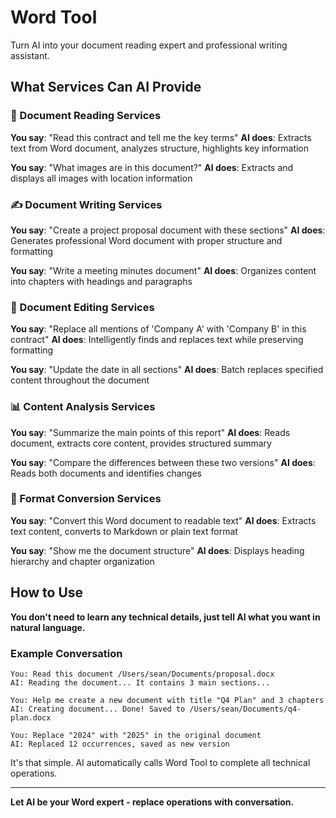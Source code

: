 # Word Tool

Turn AI into your document reading expert and professional writing assistant.

## What Services Can AI Provide

### 📖 Document Reading Services
**You say**: "Read this contract and tell me the key terms"
**AI does**: Extracts text from Word document, analyzes structure, highlights key information

**You say**: "What images are in this document?"
**AI does**: Extracts and displays all images with location information

### ✍️ Document Writing Services
**You say**: "Create a project proposal document with these sections"
**AI does**: Generates professional Word document with proper structure and formatting

**You say**: "Write a meeting minutes document"
**AI does**: Organizes content into chapters with headings and paragraphs

### 🔄 Document Editing Services
**You say**: "Replace all mentions of 'Company A' with 'Company B' in this contract"
**AI does**: Intelligently finds and replaces text while preserving formatting

**You say**: "Update the date in all sections"
**AI does**: Batch replaces specified content throughout the document

### 📊 Content Analysis Services
**You say**: "Summarize the main points of this report"
**AI does**: Reads document, extracts core content, provides structured summary

**You say**: "Compare the differences between these two versions"
**AI does**: Reads both documents and identifies changes

### 🎨 Format Conversion Services
**You say**: "Convert this Word document to readable text"
**AI does**: Extracts text content, converts to Markdown or plain text format

**You say**: "Show me the document structure"
**AI does**: Displays heading hierarchy and chapter organization

## How to Use

**You don't need to learn any technical details, just tell AI what you want in natural language.**

### Example Conversation

```
You: Read this document /Users/sean/Documents/proposal.docx
AI: Reading the document... It contains 3 main sections...

You: Help me create a new document with title "Q4 Plan" and 3 chapters
AI: Creating document... Done! Saved to /Users/sean/Documents/q4-plan.docx

You: Replace "2024" with "2025" in the original document
AI: Replaced 12 occurrences, saved as new version
```

It's that simple. AI automatically calls Word Tool to complete all technical operations.

---

**Let AI be your Word expert - replace operations with conversation.**

